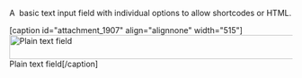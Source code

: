A  basic text input field with individual options to allow shortcodes or HTML.

[caption id="attachment_1907" align="alignnone" width="515"]<img class="size-full wp-image-1907 " title="Plain text field" src="http://pods.io/files/2013/04/plain-text.png" alt="Plain text field" width="515" height="43" /> Plain text field[/caption]
